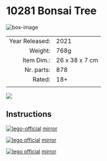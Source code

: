 # 10281 Bonsai Tree

![box-image](https://img.bricklink.com/ItemImage/ON/0/10281-1.png)

|              |       | 
|  ---:        | ---   |
|Year Released:| 2021  | 
|Weight:       | 768g |
|Item Dim.:    |26 x 38 x 7 cm |
|Nr. parts:    | 878 |
|Rated:        | 18+  |
|              |      |


![](https://img.bricklink.com/ItemImage/SL/10281-1.png)

## Instructions

[![lego-official](https://www.lego.com/cdn/product-assets/product.bi.core.img/6392350.png)](https://www.lego.com/cdn/product-assets/product.bi.core.pdf/6392350.pdf)
[mirror](https://alv67-lfs.s3.cubbit.eu/6392350.pdf)

[![lego official](https://www.lego.com/cdn/product-assets/product.bi.additional.info.img/10281_EN_Info_Booklet.png)](https://www.lego.com/cdn/product-assets/product.bi.additional.info.pdf/10281_EN_Info_Booklet.pdf)
[mirror](https://alv67-lfs.s3.cubbit.eu/10281_EN_Info_Booklet.pdf)

[![lego official](https://www.lego.com/cdn/product-assets/product.bi.additional.info.img/10281_IT_Info_Booklet.png)](https://www.lego.com/cdn/product-assets/product.bi.additional.info.pdf/10281_IT_Info_Booklet.pdf)
[mirror](https://alv67-lfs.s3.cubbit.eu/10281_IT_Info_Booklet.pdf)
